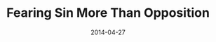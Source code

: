 ---
title: "Fearing Sin More Than Opposition"
speaker: "John Woell"
date: "2014-04-27"
sermonUrl: "//35.190.93.184/sermons/20140427_sunday_john_woell_fearing_sin_more_than_opposition.mp3"
---